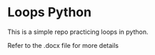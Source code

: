 # Loops Python

This is a simple repo practicing loops in python.  

Refer to the .docx file for more details
